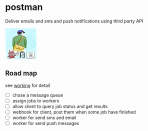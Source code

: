# postman
Deliver emails and sms and push notifications using third party API

![postman-logo](postman.png)

## Road map

see [working](doc/working) for detail

- [ ] chose a message queue
- [ ] assign jobs to workers
- [ ] allow client to query job status and get results
- [ ] webhook for client, post them when some job have finished
- [ ] worker for send sms and email
- [ ] worker for send push messages
